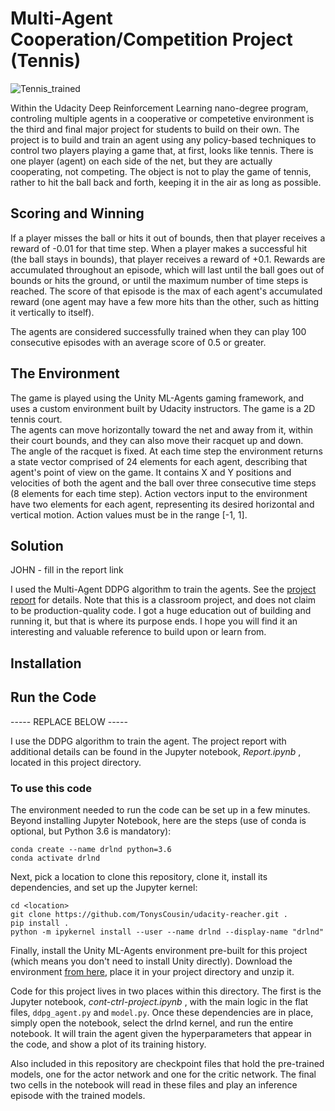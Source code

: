 # Multi-Agent Cooperation/Competition Project (Tennis)

![Tennis_trained](https://user-images.githubusercontent.com/9048857/114322523-9006ac00-9ad5-11eb-922d-82cd6067cd90.gif)

Within the Udacity Deep Reinforcement Learning nano-degree program, controling multiple agents in a cooperative or competetive environment is the third and final major project for students to build on their own.  The project is to build and train an agent using any policy-based techniques to control two players playing a game that, at first, looks like tennis.  There is one player (agent) on each side of the net, but they are actually cooperating, not competing.  The object is not to play the game of tennis, rather to hit the ball back and forth, keeping it in the air as long as possible.  

## Scoring and Winning

If a player misses the ball or hits it out of bounds, then that player receives a reward of -0.01 for that time step.  When a player makes a successful hit
(the ball stays in bounds), that player receives a reward of +0.1.  Rewards are accumulated throughout an episode,
which will last until the ball goes out of bounds or hits the ground, or until the maximum number of time steps is 
reached.  The score of that episode is the max of each agent's accumulated reward (one agent may have a few more hits
than the other, such as hitting it vertically to itself).

The agents are considered successfully trained when they can play 100 consecutive episodes with an average score of 0.5 or greater.

## The Environment

The game is played using the Unity ML-Agents gaming framework, and uses a custom environment built by Udacity instructors.  The game is a 2D tennis court.  
The agents can move horizontally toward the net and away from it, within their court bounds, and they can also move their racquet up and down.  
The angle of the racquet is fixed.
At each time step the environment returns a state vector comprised of 24 elements for each agent, describing that agent's point of view on the game.  It contains X and Y positions and velocities of both the agent and the ball over three consecutive time steps (8 elements for each time step).
Action vectors input to the environment have two elements for each agent, representing its desired horizontal and vertical motion.
Action values must be in the range [-1, 1].

## Solution
JOHN - fill in the report link

I used the Multi-Agent DDPG algorithm to train the agents.  See the [project report](docs/Report.md) for details. Note that this is a classroom project, and does not claim to be production-quality code. I got a huge education out of building and running it, but that is where its purpose ends. I hope you will find it an interesting and valuable reference to build upon or learn from.

## Installation

## Run the Code



----- REPLACE BELOW -----

I use the DDPG algorithm to train the agent.  The project report with additional details can be found in the Jupyter notebook, _Report.ipynb_ , located in this project directory.

### To use this code

The environment needed to run the code can be set up in a few minutes.  Beyond installing Jupyter Notebook, here are the steps
(use of conda is optional, but Python 3.6 is mandatory):
```
conda create --name drlnd python=3.6
conda activate drlnd
```

Next, pick a location to clone this repository, clone it, install its dependencies, and set up the Jupyter kernel:
```
cd <location>
git clone https://github.com/TonysCousin/udacity-reacher.git .
pip install .
python -m ipykernel install --user --name drlnd --display-name "drlnd"
```
 
Finally, install the Unity ML-Agents environment pre-built for this project (which means you don't need to install Unity directly).
Download the environment [from here](https://s3-us-west-1.amazonaws.com/udacity-drlnd/P2/Reacher/one_agent/Reacher_Linux.zip),
place it in your project directory and unzip it.

Code for this project lives in two places within this directory.  The first is the Jupyter notebook,
_cont-ctrl-project.ipynb_ , with the main logic in the flat files, `ddpg_agent.py` and `model.py`.
Once these dependencies are in place, simply open the notebook, select the drlnd kernel, and
run the entire notebook.  It will train the agent given the hyperparameters that appear in the code, and
show a plot of its training history.

Also included in this repository are checkpoint files that hold the pre-trained models, one for the actor network
and one for the critic network.  The final two cells in the notebook will read in these files and play an inference
episode with the trained models.

